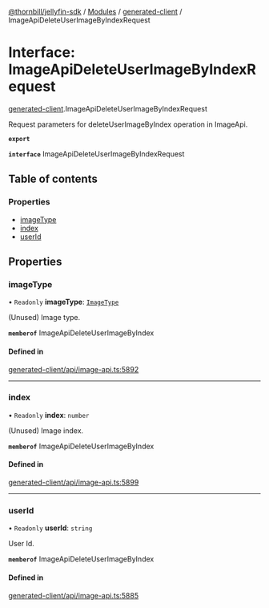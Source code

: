 [@thornbill/jellyfin-sdk](../README.md) / [Modules](../modules.md) / [generated-client](../modules/generated_client.md) / ImageApiDeleteUserImageByIndexRequest

# Interface: ImageApiDeleteUserImageByIndexRequest

[generated-client](../modules/generated_client.md).ImageApiDeleteUserImageByIndexRequest

Request parameters for deleteUserImageByIndex operation in ImageApi.

**`export`**

**`interface`** ImageApiDeleteUserImageByIndexRequest

## Table of contents

### Properties

- [imageType](generated_client.ImageApiDeleteUserImageByIndexRequest.md#imagetype)
- [index](generated_client.ImageApiDeleteUserImageByIndexRequest.md#index)
- [userId](generated_client.ImageApiDeleteUserImageByIndexRequest.md#userid)

## Properties

### imageType

• `Readonly` **imageType**: [`ImageType`](../enums/generated_client.ImageType.md)

(Unused) Image type.

**`memberof`** ImageApiDeleteUserImageByIndex

#### Defined in

[generated-client/api/image-api.ts:5892](https://github.com/thornbill/jellyfin-sdk-typescript/blob/029620a/src/generated-client/api/image-api.ts#L5892)

___

### index

• `Readonly` **index**: `number`

(Unused) Image index.

**`memberof`** ImageApiDeleteUserImageByIndex

#### Defined in

[generated-client/api/image-api.ts:5899](https://github.com/thornbill/jellyfin-sdk-typescript/blob/029620a/src/generated-client/api/image-api.ts#L5899)

___

### userId

• `Readonly` **userId**: `string`

User Id.

**`memberof`** ImageApiDeleteUserImageByIndex

#### Defined in

[generated-client/api/image-api.ts:5885](https://github.com/thornbill/jellyfin-sdk-typescript/blob/029620a/src/generated-client/api/image-api.ts#L5885)
